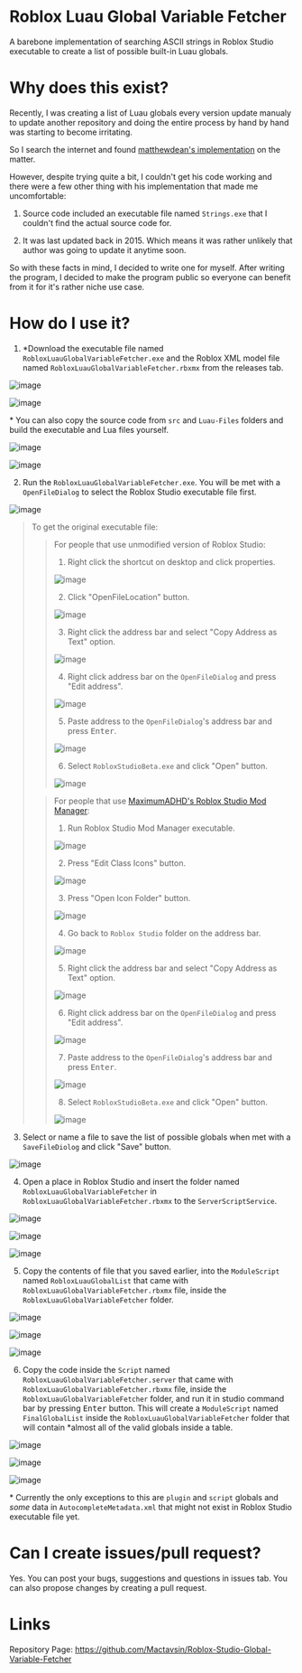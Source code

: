 # Roblox Luau Global Variable Fetcher

A barebone implementation of searching ASCII strings in Roblox Studio executable to create a list of possible built-in Luau globals.

# Why does this exist?

Recently, I was creating a list of Luau globals every version update manualy to update another repository and doing the entire process by hand by hand was starting to become irritating. 

So I search the internet and found [matthewdean's implementation](https://github.com/matthewdean/roblox-global-variable-enumerator) on the matter. 

However, despite trying quite a bit, I couldn't get his code working and there were a few other thing with his implementation that made me uncomfortable:

1. Source code included an executable file named `Strings.exe` that I couldn't find the actual source code for.

2. It was last updated back in 2015. Which means it was rather unlikely that author was going to update it anytime soon.

So with these facts in mind, I decided to write one for myself. After writing the program, I decided to make the program public so everyone can benefit from it for it's rather niche use case.

# How do I use it?

1. \*Download the executable file named `RobloxLuauGlobalVariableFetcher.exe` and the Roblox XML model file named `RobloxLuauGlobalVariableFetcher.rbxmx` from the releases tab.

![image](https://user-images.githubusercontent.com/69454747/146631408-2708da17-147b-4eab-921e-b4de2fee46a7.png)

![image](https://user-images.githubusercontent.com/69454747/146631418-b3150938-7cb1-453c-aa7d-5eaf39666b93.png)

\* You can also copy the source code from `src` and `Luau-Files` folders and build the executable and Lua files yourself.

![image](https://user-images.githubusercontent.com/69454747/146631446-4bae963e-964d-4498-b85c-9b9f6e97a386.png)

![image](https://user-images.githubusercontent.com/69454747/146631456-9d3efd02-8bbe-4b58-a4e1-24f3fb1bd2ed.png)

2. Run the `RobloxLuauGlobalVariableFetcher.exe`. You will be met with a `OpenFileDialog` to select the Roblox Studio executable file first.

![image](https://user-images.githubusercontent.com/69454747/146631480-054a6b69-5198-4a39-a169-b2f94aa872f4.png)


>To get the original executable file:
>> For people that use unmodified version of Roblox Studio:
>>1. Right click the shortcut on desktop and click properties.
>>
>>![image](https://user-images.githubusercontent.com/69454747/146631492-f617baac-4bc9-4ccc-90f1-a0486c128af2.png)
>>
>>2. Click "OpenFileLocation" button.
>>
>>![image](https://user-images.githubusercontent.com/69454747/146631500-2d349f23-9c3d-4169-8277-19a9c9ada99f.png)
>>
>>3. Right click the address bar and select "Copy Address as Text" option.
>>
>>![image](https://user-images.githubusercontent.com/69454747/146631522-f5e8afb1-023a-4db5-8d99-b7b6c164c3e7.png)
>>
>>4. Right click address bar on the `OpenFileDialog` and press "Edit address".
>>
>>![image](https://user-images.githubusercontent.com/69454747/146631602-7e52f7c8-3f54-4aab-8f9a-bc41c2f3debd.png)
>>
>>5. Paste address to the `OpenFileDialog`'s address bar and press <kbd>Enter</kbd>.
>>
>>![image](https://user-images.githubusercontent.com/69454747/146631673-20a3f4ff-190a-4098-8190-b8fa02b6bd9c.png)
>>
>>6. Select `RobloxStudioBeta.exe` and click "Open" button.
>>
>>![image](https://user-images.githubusercontent.com/69454747/146631725-bc9ae8b0-626b-4f4c-8b85-22735c156517.png)
>>
>
>>For people that use [MaximumADHD's Roblox Studio Mod Manager](https://github.com/MaximumADHD/Roblox-Studio-Mod-Manager):
>>1. Run Roblox Studio Mod Manager executable.
>>
>>![image](https://user-images.githubusercontent.com/69454747/146631749-16dec9f3-f7b0-44d7-ae29-cd0450262669.png)
>>
>>2. Press "Edit Class Icons" button.
>>
>>![image](https://user-images.githubusercontent.com/69454747/146631760-faea7cd6-1472-49a6-94f7-437fef4b36b4.png)
>>
>>3. Press "Open Icon Folder" button.
>>
>>![image](https://user-images.githubusercontent.com/69454747/146631770-40ab470d-8601-42f8-8592-64007a693774.png)
>>
>>4. Go back to `Roblox Studio` folder on the address bar.
>>
>>![image](https://user-images.githubusercontent.com/69454747/146631786-8b034c8e-3afc-4f72-99a3-86da657ad0e3.png)
>>
>>5. Right click the address bar and select "Copy Address as Text" option.
>>
>>![image](https://user-images.githubusercontent.com/69454747/146631808-15ee8745-8d1b-4909-a21d-7b5068fe80f7.png)
>>
>>6. Right click address bar on the `OpenFileDialog` and press "Edit address".
>>
>>![image](https://user-images.githubusercontent.com/69454747/146631602-7e52f7c8-3f54-4aab-8f9a-bc41c2f3debd.png)
>>
>>7. Paste address to the `OpenFileDialog`'s address bar and press <kbd>Enter</kbd>.
>>
>>![image](https://user-images.githubusercontent.com/69454747/146631876-b11fc177-ae83-4e70-8542-d02ebcae9b73.png)
>>
>>8. Select `RobloxStudioBeta.exe` and click "Open" button.
>>
>>![image](https://user-images.githubusercontent.com/69454747/146631908-cc6952bd-02b4-446f-a15b-a02cb226af11.png)
3. Select or name a file to save the list of possible globals when met with a `SaveFileDiolog` and click "Save" button.

![image](https://user-images.githubusercontent.com/69454747/146632007-7f8196cd-4522-4530-a6e7-f007b9a43c16.png)

4. Open a place in Roblox Studio and insert the folder named `RobloxLuauGlobalVariableFetcher` in `RobloxLuauGlobalVariableFetcher.rbxmx` to the `ServerScriptService`.

![image](https://user-images.githubusercontent.com/69454747/146632076-4629b3e0-22b2-4189-8658-6489be5c594d.png)

![image](https://user-images.githubusercontent.com/69454747/146632092-32b12885-5859-40e3-a467-e27840e5d7ba.png)

![image](https://user-images.githubusercontent.com/69454747/146632095-9219fb28-8a98-4c1a-8c8d-198f0ad59855.png)

5. Copy the contents of file that you saved earlier, into the `ModuleScript` named `RobloxLuauGlobalList` that came with `RobloxLuauGlobalVariableFetcher.rbxmx` file, inside the `RobloxLuauGlobalVariableFetcher` folder.

![image](https://user-images.githubusercontent.com/69454747/146632131-02758455-d6d9-4336-9a9c-46c50a7e8cd6.png)

![image](https://user-images.githubusercontent.com/69454747/146632140-9dfdc54f-5dc0-4d69-b53d-b52b6f3c61f2.png)

![image](https://user-images.githubusercontent.com/69454747/146632191-8fc3c87d-8769-417d-952f-580f191547b4.png)


6. Copy the code inside the `Script` named `RobloxLuauGlobalVariableFetcher.server` that came with `RobloxLuauGlobalVariableFetcher.rbxmx` file, inside the `RobloxLuauGlobalVariableFetcher` folder, and run it in studio command bar by pressing <kbd>Enter</kbd> button. This will create a `ModuleScript` named `FinalGlobalList` inside the `RobloxLuauGlobalVariableFetcher` folder that will contain \*almost all of the valid globals inside a table.

![image](https://user-images.githubusercontent.com/69454747/146632237-50b80121-08f3-498e-a129-6244ccbda9fe.png)

![image](https://user-images.githubusercontent.com/69454747/146632251-bd91d44b-9db5-4d7a-8eed-8216964d07b0.png)

![image](https://user-images.githubusercontent.com/69454747/146632292-e3ff30e6-da36-4046-a935-05a1e91ac8c9.png)

\* Currently the only exceptions to this are `plugin` and `script` globals and *some* data in `AutocompleteMetadata.xml` that might not exist in Roblox Studio executable file yet.

# Can I create issues/pull request?

Yes. You can post your bugs, suggestions and questions in issues tab. You can also propose changes by creating a pull request.

# Links
Repository Page: https://github.com/Mactavsin/Roblox-Studio-Global-Variable-Fetcher
